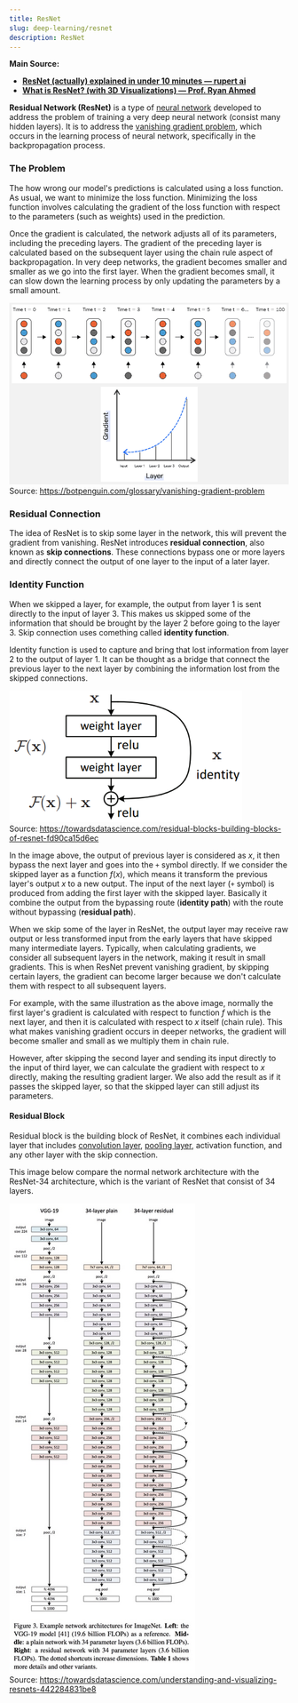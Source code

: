```yaml
---
title: ResNet
slug: deep-learning/resnet
description: ResNet
---
```


**Main Source:**

- **[ResNet (actually) explained in under 10 minutes — rupert ai](https://youtu.be/o_3mboe1jYI?si=3i-uFFu0MD8UJoQu)**
- **[What is ResNet? (with 3D Visualizations) — Prof. Ryan Ahmed](https://youtu.be/nc7FzLiB_AY?si=4g1qmNPChEPZ4rj5)**

**Residual Network (ResNet)** is a type of [neural network](/deep-learning/neural-network) developed to address the problem of training a very deep neural network (consist many hidden layers). It is to address the [vanishing gradient problem](/deep-learning/neural-network#vanishing-gradient-problem), which occurs in the learning process of neural network, specifically in the backpropagation process.

### The Problem

The how wrong our model's predictions is calculated using a loss function. As usual, we want to minimize the loss function. Minimizing the loss function involves calculating the gradient of the loss function with respect to the parameters (such as weights) used in the prediction.

Once the gradient is calculated, the network adjusts all of its parameters, including the preceding layers. The gradient of the preceding layer is calculated based on the subsequent layer using the chain rule aspect of backpropagation. In very deep networks, the gradient becomes smaller and smaller as we go into the first layer. When the gradient becomes small, it can slow down the learning process by only updating the parameters by a small amount.

![Vanishing gradient problem](./vanishing-gradient-problem.png)  
Source: https://botpenguin.com/glossary/vanishing-gradient-problem

### Residual Connection

The idea of ResNet is to skip some layer in the network, this will prevent the gradient from vanishing. ResNet introduces **residual connection**, also known as **skip connections**. These connections bypass one or more layers and directly connect the output of one layer to the input of a later layer.

### Identity Function

When we skipped a layer, for example, the output from layer 1 is sent directly to the input of layer 3. This makes us skipped some of the information that should be brought by the layer 2 before going to the layer 3. Skip connection uses comething called **identity function**.

Identity function is used to capture and bring that lost information from layer 2 to the output of layer 1. It can be thought as a bridge that connect the previous layer to the next layer by combining the information lost from the skipped connections.

![Identity function illustration](./identity-function.png)  
Source: https://towardsdatascience.com/residual-blocks-building-blocks-of-resnet-fd90ca15d6ec

In the image above, the output of previous layer is considered as $x$, it then bypass the next layer and goes into the `+` symbol directly. If we consider the skipped layer as a function $f(x)$, which means it transform the previous layer's output $x$ to a new output. The input of the next layer (`+` symbol) is produced from adding the first layer with the skipped layer. Basically it combine the output from the bypassing route (**identity path**) with the route without bypassing (**residual path**).

When we skip some of the layer in ResNet, the output layer may receive raw output or less transformed input from the early layers that have skipped many intermediate layers. Typically, when calculating gradients, we consider all subsequent layers in the network, making it result in small gradients. This is when ResNet prevent vanishing gradient, by skipping certain layers, the gradient can become larger because we don't calculate them with respect to all subsequent layers.

For example, with the same illustration as the above image, normally the first layer's gradient is calculated with respect to function $f$ which is the next layer, and then it is calculated with respect to $x$ itself (chain rule). This what makes vanishing gradient occurs in deeper networks, the gradient will become smaller and small as we multiply them in chain rule.

However, after skipping the second layer and sending its input directly to the input of third layer, we can calculate the gradient with respect to $x$ directly, making the resulting gradient larger. We also add the result as if it passes the skipped layer, so that the skipped layer can still adjust its parameters.

#### Residual Block

Residual block is the building block of ResNet, it combines each individual layer that includes [convolution layer](/deep-learning/cnn#convolution-1), [pooling layer](/deep-learning/cnn#pooling-1), activation function, and any other layer with the skip connection.

This image below compare the normal network architecture with the ResNet-34 architecture, which is the variant of ResNet that consist of 34 layers.

![ResNet architecture compared with plain network pass](./resnet_architecture.png)  
Source: https://towardsdatascience.com/understanding-and-visualizing-resnets-442284831be8
